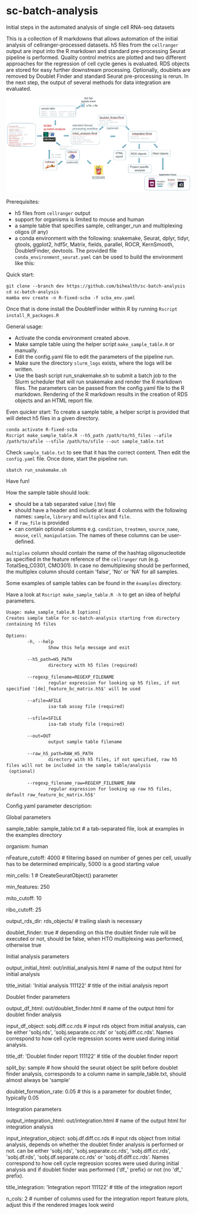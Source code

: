 # sc-batch-analysis
Initial steps in the automated analysis of single cell RNA-seq datasets

This is a collection of R markdowns that allows automation of the initial analysis of cellranger-processed datasets. h5 files from the `cellranger` output are input into the R markdown and standard pre-processing Seurat pipeline is performed. Quality control metrics are plotted and two different approaches for the regression of cell cycle genes is evaluated. RDS objects are stored for easy further downstream processing. Optionally, doublets are removed by Doublet Finder and standard Seurat pre-processing is rerun. In the next step, the output of several methods for data integration are evaluated.

![](images/image_pipeline.png)

Prerequisites:
- h5 files from `cellranger` output
- support for organisms is limited to mouse and human
- a sample table that specifies sample, cellranger_run and multiplexing oligos (if any)
- a conda environment with the following: snakemake, Seurat, dplyr, tidyr, gtools, ggplot2, hdf5r, Matrix, fields, parallel, ROCR, KernSmooth, DoubletFinder, devtools. The provided file `conda_environment_seurat.yaml` can be used to build the environment like this:

Quick start:
```
git clone --branch dev https://github.com/bihealth/sc-batch-analysis
cd sc-batch-analysis
mamba env create -n R-fixed-scba -f scba_env.yaml
```
Once that is done install the DoubletFinder within R by running 
`Rscript install_R_packages.R`


General usage: 
- Activate the conda environment created above.
- Make sample table using the helper script `make_sample_table.R` or manually.
- Edit the config.yaml file to edit the parameters of the pipeline run.
- Make sure the directory `slurm_logs` exists, where the logs will be written.
- Use the bash script run_snakemake.sh to submit a batch job to the Slurm scheduler that will run snakemake and render the R markdown files. The parameters can be passed from the config.yaml file to the R markdown. Rendering of the R markdown results in the creation of RDS objects and an HTML report file.

Even quicker start:
To create a sample table, a helper script is provided that will detect h5 files in a given directory. 
```
conda activate R-fixed-scba
Rscript make_sample_table.R --h5_path /path/to/h5_files --afile /path/to/afile --sfile /path/to/sfile --out sample_table.txt
```
Check `sample_table.txt` to see that it has the correct content. Then edit the `config.yaml` file.
Once done, start the pipeline run.
```
sbatch run_snakemake.sh
```
Have fun!


How the sample table should look: 
- should be a tab separated value (.tsv) file
- should have a header and include at least 4 columns with the following names: `sample`, `library` and `multiplex` and `file`.
- if `raw_file` is provided
- can contain optional columns e.g. `condition`, `treatmen`, `source_name`, `mouse`, `cell_manipulation`. The names of these columns can be user-defined.

`multiplex` column should contain the name of the hashtag oligonucleotide as specified in the feature reference of the `cellranger` run (e.g. TotalSeq_C0301, CMO301). In case no demultiplexing should be performed, the multiplex column should contain 'false', 'No' or 'NA' for all samples.

Some examples of sample tables can be found in the `èxamples` directory.

Have a look at `Rscript make_sample_table.R -h` to get an idea of helpful parameters.
```
Usage: make_sample_table.R [options]
Creates sample table for sc-batch-analysis starting from directory containing h5 files

Options:
        -h, --help
                Show this help message and exit

        --h5_path=H5_PATH
                directory with h5 files (required)

        --regexp_filename=REGEXP_FILENAME
                regular expression for looking up h5 files, if not specified '[de]_feature_bc_matrix.h5$' will be used

        --afile=AFILE
                isa-tab assay file (required)

        --sfile=SFILE
                isa-tab study file (required)

        --out=OUT
                output sample table filename

        --raw_h5_path=RAW_H5_PATH
                directory with h5 files, if not specified, raw h5 files will not be included in the sample table/analysis
 (optional)

        --regexp_filename_raw=REGEXP_FILENAME_RAW
                regular expression for looking up raw h5 files, default raw_feature_bc_matrix.h5$'

```

Config.yaml parameter description:

Global parameters

sample_table: sample_table.txt # a tab-separated file, look at examples in the examples directory

organism: human

nFeature_cutoff: 4000 # filtering based on number of genes per cell, usually has to be determined empirically, 5000 is a good starting value

min_cells: 1 # CreateSeuratObject() parameter

min_features: 250

mito_cutoff: 10

ribo_cutoff: 25

output_rds_dir: rds_objects/ # trailing slash is necessary

doublet_finder: true # depending on this the doublet finder rule will be executed or not, should be false, when HTO multiplexing was performed, otherwise true


Initial analysis parameters

output_initial_html: out/initial_analysis.html # name of the output html for initial analysis

title_initial: 'Initial analysis 111122' # title of the initial analysis report


Doublet finder parameters

output_df_html: out/doublet_finder.html # name of the output html for doublet finder analysis

input_df_object: sobj.diff.cc.rds # input rds object from initial analysis, can be either 'sobj.rds', 'sobj.separate.cc.rds' or 'sobj.diff.cc.rds'. Names correspond to how cell cycle regression scores were used during initial analysis.

title_df: 'Doublet finder report 111122' # title of the doublet finder report

split_by: sample # how should the seurat object be split before doublet finder analysis, corresponds to a column name in sample_table.txt, should almost always be 'sample'

doublet_formation_rate: 0.05 # this is a parameter for doublet finder, typically 0.05


Integration parameters

output_integration_html: out/integration.html # name of the output html for integration analysis

input_integration_object: sobj.df.diff.cc.rds # input rds object from initial analysis, depends on whether the doublet finder analysis is performed or not. can be either 'sobj.rds', 'sobj.separate.cc.rds', 'sobj.diff.cc.rds', 'sobj.df.rds', 'sobj.df.separate.cc.rds' or 'sobj.df.diff.cc.rds'. Names correspond to how cell cycle regression scores were used during initial analysis and if doublet finder was performed ('df_' prefix) or not (no 'df_' prefix).

title_integration: 'Integration report 111122' # title of the integration report

n_cols: 2 # number of columns used for the integration report feature plots, adjust this if the rendered images look weird
